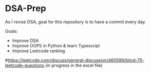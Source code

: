 # DSA-Prep
As I revise DSA, goal for this repository is to have a commit every day. 

Goals:
- Improve DSA
- Improve OOPS in Python & learn Typescript
- Improve Leetcode ranking

  
#https://leetcode.com/discuss/general-discussion/460599/blind-75-leetcode-questions (in progress in the excel file)

